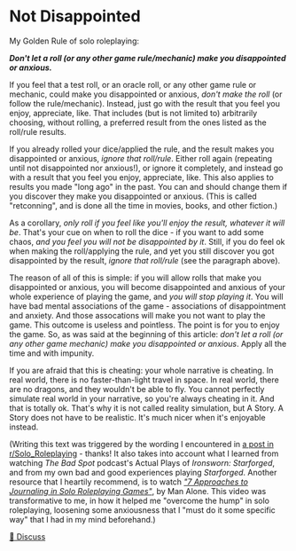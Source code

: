 # Not Disappointed

My Golden Rule of solo roleplaying:

_**Don't let a roll (or any other game rule/mechanic) make you disappointed or anxious.**_

If you feel that a test roll, or an oracle roll,
or any other game rule or mechanic,
could make you disappointed or anxious,
_don't make the roll_
(or follow the rule/mechanic).
Instead, just go with the result that you feel you enjoy, appreciate, like. 
That includes (but is not limited to) arbitrarily choosing, without rolling,
a preferred result from the ones listed as the roll/rule results.

If you already rolled your dice/applied the rule,
and the result makes you disappointed or anxious,
_ignore that roll/rule_.
Either roll again (repeating until not disappointed nor anxious!),
or ignore it completely, and instead go with a result that you feel you enjoy, appreciate, like.
This also applies to results you made "long ago" in the past.
You can and should change them if you discover they make you disappointed or anxious.
(This is called "retconning", and is done all the time in movies, books, and other fiction.)

As a corollary,
_only roll if you feel like you'll enjoy the result, whatever it will be_.
That's your cue on when to roll the dice - if you want to add some chaos,
_and you feel you will not be disappointed by it_.
Still, if you do feel ok when making the roll/applying the rule,
and yet you still discover you got disappointed by the result,
_ignore that roll/rule_ (see the paragraph above).

The reason of all of this is simple:
if you will allow rolls that make you disappointed or anxious,
you will become disappointed and anxious of your whole experience of playing the game,
and _you will stop playing it_.
You will have bad mental associations of the game -
associations of disappointment and anxiety.
And those assocations will make you not want to play the game.
This outcome is useless and pointless.
The point is for you to enjoy the game.
So, as was said at the beginning of this article:
_don't let a roll (or any other game mechanic) make you disappointed or anxious_.
Apply all the time and with impunity.

If you are afraid that this is cheating:
your whole narrative is cheating.
In real world, there is no faster-than-light travel in space.
In real world, there are no dragons, and they wouldn't be able to fly.
You cannot perfectly simulate real world in your narrative,
so you're always cheating in it.
And that is totally ok.
That's why it is not called reality simulation,
but A Story.
A Story does not have to be realistic.
It's much nicer when it's enjoyable instead.

(Writing this text was triggered by the wording I encountered in
[a post in r/Solo_Roleplaying](https://old.reddit.com/comments/1dgu658/-/l8sq9i6/) - thanks!
It also takes into account what I learned
from watching _The Bad Spot_ podcast's Actual Plays of _Ironsworn: Starforged_,
and from my own bad and good experiences playing _Starforged_.
Another resource that I heartily recommend, is to watch
_["7 Approaches to Journaling in Solo Roleplaying Games"](
https://youtu.be/_krWQlYqbzY)_, by Man Alone.
This video was transformative to me,
in how it helped me "overcome the hump" in solo roleplaying,
loosening some anxiousness that I "must do it some specific way"
that I had in my mind beforehand.)

[💬 Discuss](https://merveilles.town/@akavel/112628756717507196)

